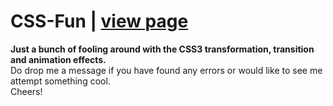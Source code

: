 CSS-Fun | <a href="http://seckwei.github.io/css-fun" target="_blank">view page</a>
==============
<strong>Just a bunch of fooling around with the CSS3 transformation, transition and animation effects.</strong><br>
Do drop me a message if you have found any errors or would like to see me attempt something cool.<br>
Cheers!
